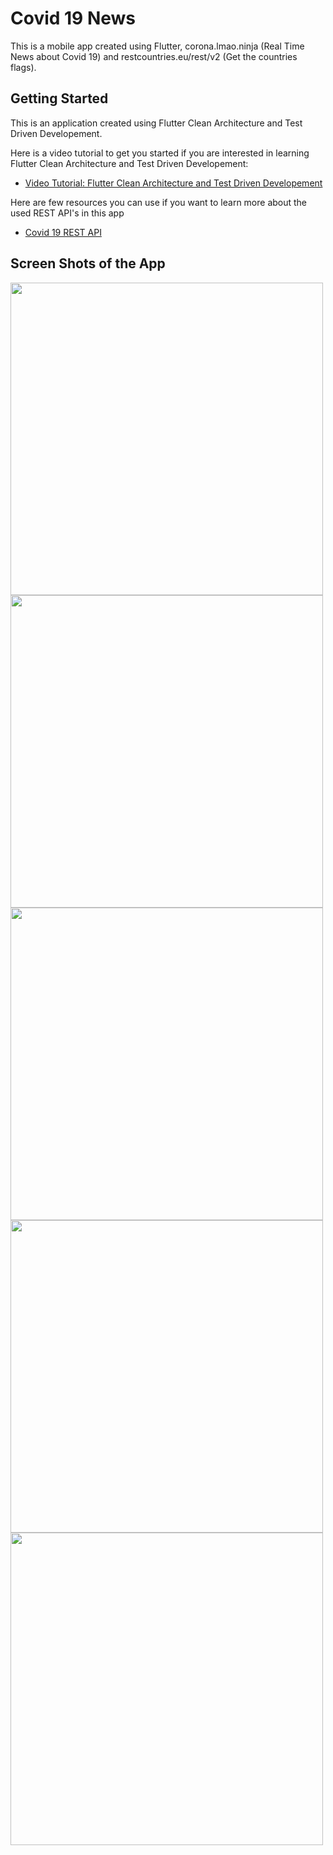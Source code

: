 # Covid 19 News

This is a mobile app created using Flutter, corona.lmao.ninja (Real Time News about Covid 19) and restcountries.eu/rest/v2 (Get the countries flags).


## Getting Started

This is an application created using Flutter Clean Architecture and Test Driven Developement.

Here is a video tutorial to get you started if you are interested in learning Flutter Clean Architecture and Test Driven Developement:

- [Video Tutorial: Flutter Clean Architecture and Test Driven Developement](https://www.youtube.com/watch?v=dc3B_mMrZ-Q&t=577s)

Here are few resources you can use if you want to learn more about the used REST API's in this app

- [Covid 19 REST API](https://github.com/NovelCOVID/API)

## Screen Shots of the App

<image src = 'ss/ss1.jpg' height = '500'><image src = 'ss/ss2.jpg' height = '500'> <image src = 'ss/ss3.jpg' height = '500'><image src = 'ss/ss4.jpeg' height = '500'><image src = 'ss/ss5.jpeg' height = '500'>
